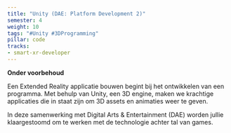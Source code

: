 ```yaml
---
title: "Unity (DAE: Platform Development 2)"
semester: 4
weight: 10
tags: "#Unity #3DProgramming"
pillar: code
tracks:
- smart-xr-developer
---
```


**Onder voorbehoud**

Een Extended Reality applicatie bouwen begint bij het ontwikkelen van een programma.
Met behulp van Unity, een 3D engine, maken we krachtige applicaties die in staat zijn om 3D assets en animaties weer te geven.

In deze samenwerking met Digital Arts & Entertainment (DAE) worden jullie klaargestoomd om te werken met de technologie achter tal van games.
